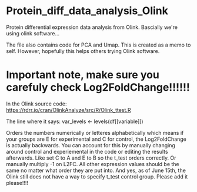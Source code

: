 # Protein_diff_data_analysis_Olink
Protein differential expression data analysis from Olink. Bascially we're using olink software... 

The file also contains code for PCA and Umap. This is created as a memo to self. However, hopefully this helps others trying Olink software. 

# Important note, make sure you carefuly check Log2FoldChange!!!!!! 
In the Olink source code: https://rdrr.io/cran/OlinkAnalyze/src/R/Olink_ttest.R 

The line where it says:
var_levels <- levels(df[[variable]])

Orders the numbers numerically or letteres alphabetically which means if your groups are E for experimental and C for control, the Log2FoldChange is actually backwards. You can account for this by manually changing around control and experiemental in the code or editing the results afterwards. Like set C to A and E to B so the t_test orders correctly. Or manually multiply -1 on L2FC. All other expression values should be the same no matter what order they are put into. And yes, as of June 15th, the Olink still does not have a way to specify t_test control group. Please add it please!!!!

